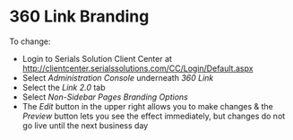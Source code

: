 # 360 Link Branding

To change:

- Login to Serials Solution Client Center at http://clientcenter.serialssolutions.com/CC/Login/Default.aspx
- Select _Administration Console_ underneath _360 Link_
- Select the _Link 2.0_ tab
- Select _Non-Sidebar Pages Branding Options_
- The _Edit_ button in the upper right allows you to make changes & the _Preview_ button lets you see the effect immediately, but changes do not go live until the next business day
